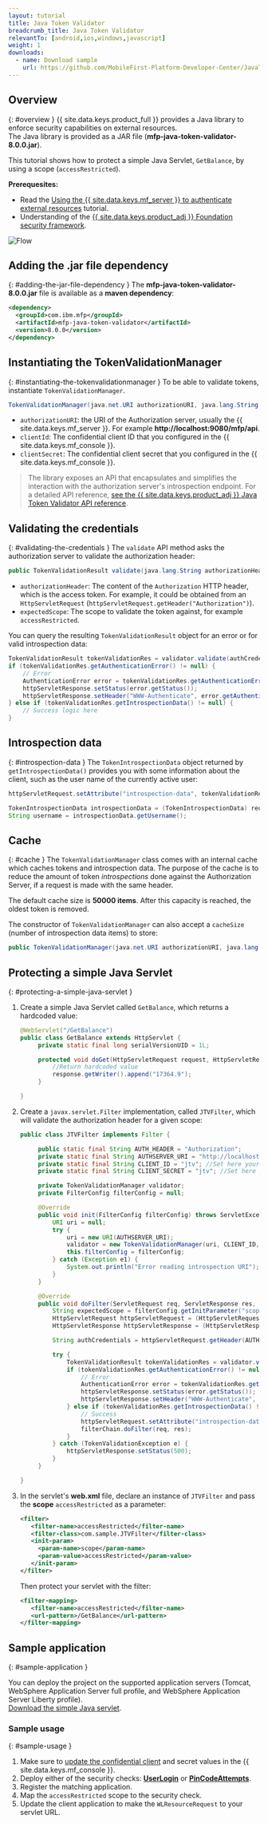```yaml
---
layout: tutorial
title: Java Token Validator
breadcrumb_title: Java Token Validator
relevantTo: [android,ios,windows,javascript]
weight: 1
downloads:
  - name: Download sample
    url: https://github.com/MobileFirst-Platform-Developer-Center/JavaTokenValidator/tree/release80
---
```

<!-- NLS_CHARSET=UTF-8 -->
## Overview
{: #overview }
{{ site.data.keys.product_full }} provides a Java library to enforce security capabilities on external resources.  
The Java library is provided as a JAR file (**mfp-java-token-validator-8.0.0.jar**).

This tutorial shows how to protect a simple Java Servlet, `GetBalance`, by using a scope (`accessRestricted`).

**Prerequesites:**

* Read the [Using the {{ site.data.keys.mf_server }} to authenticate external resources](../) tutorial.
* Understanding of the [{{ site.data.keys.product_adj }} Foundation security framework](../../).

![Flow](JTV_flow.jpg)

## Adding the .jar file dependency
{: #adding-the-jar-file-dependency }
The **mfp-java-token-validator-8.0.0.jar** file is available as a **maven dependency**:

```xml
<dependency>
  <groupId>com.ibm.mfp</groupId>
  <artifactId>mfp-java-token-validator</artifactId>
  <version>8.0.0</version>
</dependency>
```

## Instantiating the TokenValidationManager
{: #instantiating-the-tokenvalidationmanager }
To be able to validate tokens, instantiate `TokenValidationManager`.

```java
TokenValidationManager(java.net.URI authorizationURI, java.lang.String clientId, java.lang.String clientSecret);
```

- `authorizationURI`: the URI of the Authorization server, usually the {{ site.data.keys.mf_server }}. For example **http://localhost:9080/mfp/api**.
- `clientId`: The confidential client ID that you configured in the {{ site.data.keys.mf_console }}.
- `clientSecret`: The confidential client secret that you configured in the {{ site.data.keys.mf_console }}.

> The library exposes an API that encapsulates and simplifies the interaction with the authorization server's introspection endpoint. For a detailed API reference, [see the {{ site.data.keys.product_adj }} Java Token Validator API reference](http://www.ibm.com/support/knowledgecenter/en/SSHS8R_8.0.0/com.ibm.worklight.apiref.doc/apiref/r_mfpf_java_token_validator_api.html?view=kc).

## Validating the credentials
{: #validating-the-credentials }
The `validate` API method asks the authorization server to validate the authorization header:

```java
public TokenValidationResult validate(java.lang.String authorizationHeader, java.lang.String expectedScope);
```

- `authorizationHeader`: The content of the `Authorization` HTTP header, which is the access token. For example, it could be obtained from an  `HttpServletRequest` (`httpServletRequest.getHeader("Authorization")`).
- `expectedScope`: The scope to validate the token against, for example `accessRestricted`.

You can query the resulting `TokenValidationResult` object for an error or for valid introspection data:

```java
TokenValidationResult tokenValidationRes = validator.validate(authCredentials, expectedScope);
if (tokenValidationRes.getAuthenticationError() != null) {
    // Error
    AuthenticationError error = tokenValidationRes.getAuthenticationError();
    httpServletResponse.setStatus(error.getStatus());
    httpServletResponse.setHeader("WWW-Authenticate", error.getAuthenticateHeader());
} else if (tokenValidationRes.getIntrospectionData() != null) {
    // Success logic here
}
```                    

## Introspection data
{: #introspection-data }
The `TokenIntrospectionData` object returned by `getIntrospectionData()` provides you with some information about the client, such as the user name of the currently active user:

```java
httpServletRequest.setAttribute("introspection-data", tokenValidationRes.getIntrospectionData());
```

```java
TokenIntrospectionData introspectionData = (TokenIntrospectionData) request.getAttribute("introspection-data");
String username = introspectionData.getUsername();
```

## Cache
{: #cache }
The `TokenValidationManager` class comes with an internal cache which caches tokens and introspection data. The purpose of the cache is to reduce the amount of token *introspections* done against the Authorization Server, if a request is made with the same header.

The default cache size is **50000 items**. After this capacity is reached, the oldest token is removed.  

The constructor of `TokenValidationManager` can also accept a `cacheSize` (number of introspection data items) to store:

```java
public TokenValidationManager(java.net.URI authorizationURI, java.lang.String clientId, java.lang.String clientSecret, long cacheSize);
```

## Protecting a simple Java Servlet
{: #protecting-a-simple-java-servlet }
1. Create a simple Java Servlet called `GetBalance`, which returns a hardcoded value:

   ```java
   @WebServlet("/GetBalance")
   public class GetBalance extends HttpServlet {
    	private static final long serialVersionUID = 1L;

    	protected void doGet(HttpServletRequest request, HttpServletResponse response) throws ServletException, IOException {
    		//Return hardcoded value
    		response.getWriter().append("17364.9");
    	}

   }
   ```

2. Create a `javax.servlet.Filter` implementation, called `JTVFilter`, which will validate the authorization header for a given scope:

   ```java
   public class JTVFilter implements Filter {

    	public static final String AUTH_HEADER = "Authorization";
    	private static final String AUTHSERVER_URI = "http://localhost:9080/mfp/api"; //Set here your authorization server URI
    	private static final String CLIENT_ID = "jtv"; //Set here your confidential client ID
    	private static final String CLIENT_SECRET = "jtv"; //Set here your confidential client SECRET

    	private TokenValidationManager validator;
    	private FilterConfig filterConfig = null;

    	@Override
    	public void init(FilterConfig filterConfig) throws ServletException {
    		URI uri = null;
    		try {
    			uri = new URI(AUTHSERVER_URI);
    			validator = new TokenValidationManager(uri, CLIENT_ID, CLIENT_SECRET);
    			this.filterConfig = filterConfig;
    		} catch (Exception e1) {
    			System.out.println("Error reading introspection URI");
    		}
    	}

    	@Override
    	public void doFilter(ServletRequest req, ServletResponse res, FilterChain filterChain) throws IOException, ServletException {
    		String expectedScope = filterConfig.getInitParameter("scope");
    		HttpServletRequest httpServletRequest = (HttpServletRequest) req;
    		HttpServletResponse httpServletResponse = (HttpServletResponse) res;

    		String authCredentials = httpServletRequest.getHeader(AUTH_HEADER);

    		try {
    			TokenValidationResult tokenValidationRes = validator.validate(authCredentials, expectedScope);
    			if (tokenValidationRes.getAuthenticationError() != null) {
    				// Error
    				AuthenticationError error = tokenValidationRes.getAuthenticationError();
    				httpServletResponse.setStatus(error.getStatus());
    				httpServletResponse.setHeader("WWW-Authenticate", error.getAuthenticateHeader());
    			} else if (tokenValidationRes.getIntrospectionData() != null) {
    				// Success
    				httpServletRequest.setAttribute("introspection-data", tokenValidationRes.getIntrospectionData());
    				filterChain.doFilter(req, res);
    			}
    		} catch (TokenValidationException e) {
    			httpServletResponse.setStatus(500);
    		}
    	}

   }
   ```

3. In the servlet's **web.xml** file, declare an instance of `JTVFilter` and pass the **scope** `accessRestricted` as a parameter:

   ```xml
   <filter>
      <filter-name>accessRestricted</filter-name>
      <filter-class>com.sample.JTVFilter</filter-class>
      <init-param>
        <param-name>scope</param-name>
        <param-value>accessRestricted</param-value>
      </init-param>
   </filter>
   ```

   Then protect your servlet with the filter:

   ```xml
   <filter-mapping>
      <filter-name>accessRestricted</filter-name>
      <url-pattern>/GetBalance</url-pattern>
   </filter-mapping>
   ```

## Sample application
{: #sample-application }

You can deploy the project on the supported application servers (Tomcat, WebSphere Application Server full profile, and WebSphere Application Server Liberty profile).  
[Download the simple Java servlet](https://github.com/MobileFirst-Platform-Developer-Center/JavaTokenValidator/tree/release80).

### Sample usage
{: #sample-usage }
1. Make sure to [update the confidential client](../#confidential-client) and secret values in the {{ site.data.keys.mf_console }}.
2. Deploy either of the security checks: **[UserLogin](../../user-authentication/security-check/)** or **[PinCodeAttempts](../../credentials-validation/security-check/)**.
3. Register the matching application.
4. Map the `accessRestricted` scope to the security check.
5. Update the client application to make the `WLResourceRequest` to your servlet URL.
